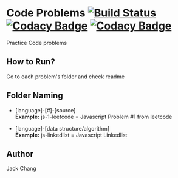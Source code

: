 # Code Problems [![Build Status](https://travis-ci.org/wei0831/code-problems.svg?branch=master)](https://travis-ci.org/wei0831/code-problems) [![Codacy Badge](https://api.codacy.com/project/badge/Grade/35816664c7554395a8f93396c7bdb535)](https://www.codacy.com/app/wei0831/code-problems?utm_source=github.com&amp;utm_medium=referral&amp;utm_content=wei0831/code-problems&amp;utm_campaign=Badge_Grade) [![Codacy Badge](https://api.codacy.com/project/badge/Coverage/35816664c7554395a8f93396c7bdb535)](https://www.codacy.com/app/wei0831/code-problems?utm_source=github.com&amp;utm_medium=referral&amp;utm_content=wei0831/code-problems&amp;utm_campaign=Badge_Coverage)
Practice Code problems

## How to Run?
Go to each problem's folder and check readme

## Folder Naming  
- [language]-[#]-[source]  
**Example:**
js-1-leetcode = Javascript Problem #1 from leetcode

- [language]-[data structure/algorithm]  
**Example:**
js-linkedlist = Javascript Linkedlist

## Author
Jack Chang
